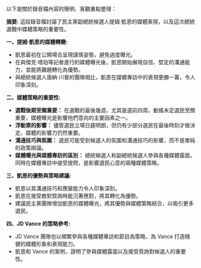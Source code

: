 以下是關於錄音檔內容的簡明、客觀重點整理：

**摘要:** 這段錄音檔討論了民主黨副總統候選人提姆·凱恩的媒體表現，以及這次總統選戰中媒體策略的重要性。

**一、提姆·凱恩的媒體轉變:**

*  凱恩最初在公開場合呈現謹慎姿態，避免過度曝光。
*  在與傑克·塔珀等記者進行的媒體曝光後，凱恩開始展現自信、堅定的溝通能力，並能將難題轉化為優勢。
*  與總統候選人唐納·川普的團隊相比，凱恩在媒體專訪中的表現更勝一籌，令人印象深刻。

**二、媒體策略的重要性:**

* **選戰後期至關重要：** 在選戰的最後幾週，尤其是選前四周，動搖未定選民至關重要，媒體曝光是影響他們意向的主要因素之一。
* **浮動票的影響：** 儘管選民立場日趨明朗，但仍有少部分選民在最後時刻才做決定，媒體的影響力仍然重要。
* **溝通技巧與氛圍：** 選民可能受到候選人的氛圍和溝通技巧的影響，而不是單純的政策辯論。
* **媒體曝光與媒體專訪的區別：** 總統候選人和副總統候選人參與各種媒體露面，同時在媒體專訪中接受提問，是影響選民心意的兩種媒體策略。

**三、凱恩的優勢與策略建議:**

*   凱恩以其溝通技巧和應變能力令人印象深刻。
*   凱恩在接受敵對質詢時能沉著應對，將其轉化為優勢。
*   建議民主黨團隊增加凱恩的媒體曝光，將其優勢與媒體策略結合，以吸引更多選民。

**四、JD Vance 的策略參考:**

*   JD Vance 團隊也以頻繁參與各種媒體專訪和節目為策略，為 Vance 打造穩健的媒體形象和表現能力。
*   凱恩和 Vance 的案例，證明了參與媒體露面以及接受質詢對候選人的重要性。